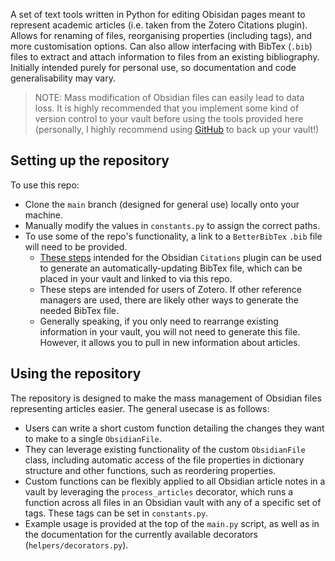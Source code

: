 A set of text tools written in Python for editing Obisidan pages meant to represent academic articles (i.e. taken from the Zotero Citations plugin). Allows for renaming of files, reorganising properties (including tags), and more customisation options. Can also allow interfacing with BibTex (`.bib`) files to extract and attach information to files from an existing bibliography. Initially intended purely for personal use, so documentation and code generalisability may vary.

> NOTE: Mass modification of Obsidian files can easily lead to data loss. It is highly recommended that you implement some kind of version control to your vault before using the tools provided here (personally, I highly recommend using [GitHub](https://github.com/Vinzent03/obsidian-git) to back up your vault!)

## Setting up the repository
To use this repo:
- Clone the `main` branch (designed for general use) locally onto your machine.
- Manually modify the values in `constants.py` to assign the correct paths.
- To use some of the repo's functionality, a link to a `BetterBibTex` `.bib` file will need to be provided.
    - [These steps](https://github.com/hans/obsidian-citation-plugin) intended for the Obsidian `Citations` plugin can be used to generate an automatically-updating BibTex file, which can be placed in your vault and linked to via this repo.
    - These steps are intended for users of Zotero. If other reference managers are used, there are likely other ways to generate the needed BibTex file.
    - Generally speaking, if you only need to rearrange existing information in your vault, you will not need to generate this file. However, it allows you to pull in new information about articles.

## Using the repository
The repository is designed to make the mass management of Obsidian files representing articles easier. The general usecase is as follows:
- Users can write a short custom function detailing the changes they want to make to a single `ObsidianFile`.
- They can leverage existing functionality of the custom `ObsidianFile` class, including automatic access of the file properties in dictionary structure and other functions, such as reordering properties.
- Custom functions can be flexibly applied to all Obsidian article notes in a vault by leveraging the `process_articles` decorator, which runs a function across all files in an Obsidian vault with any of a specific set of tags. These tags can be set in `constants.py`.
- Example usage is provided at the top of the `main.py` script, as well as in the documentation for the currently available decorators (`helpers/decorators.py`).
